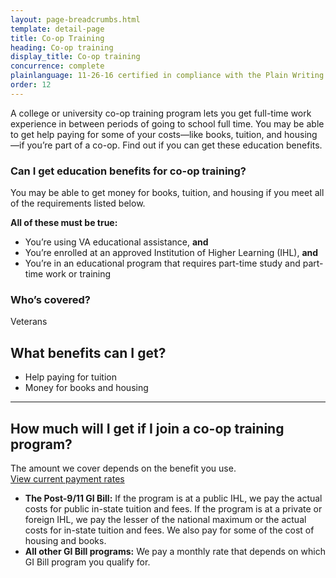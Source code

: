 ```yaml
---
layout: page-breadcrumbs.html
template: detail-page
title: Co-op Training
heading: Co-op training
display_title: Co-op training
concurrence: complete
plainlanguage: 11-26-16 certified in compliance with the Plain Writing Act
order: 12
---
```


<div class="va-introtext">

A college or university co-op training program lets you get full-time work experience in between periods of going to school full time. You may be able to get help paying for some of your costs—like books, tuition, and housing—if you’re part of a co-op. Find out if you can get these education benefits.

</div>


<div class="feature" markdown="1">

### Can I get education benefits for co-op training?

You may be able to get money for books, tuition, and housing if you meet all of the requirements listed below.

**All of these must be true:**

- You’re using VA educational assistance, **and**
- You’re enrolled at an approved Institution of Higher Learning (IHL), **and**
- You’re in an educational program that requires part-time study and part-time work or training

### Who’s covered?
Veterans
</div>


## What benefits can I get?

- Help paying for tuition
- Money for books and housing

-----

## How much will I get if I join a co-op training program?

The amount we cover depends on the benefit you use. <br>
[View current payment rates](https://www.benefits.va.gov/gibill/resources/benefits_resources/rate_tables.asp)

- **The Post-9/11 GI Bill:** If the program is at a public IHL, we pay the actual costs for public in-state tuition and fees. If the program is at a private or foreign IHL, we pay the lesser of the national maximum or the actual costs for in-state tuition and fees. We also pay for some of the cost of housing and books.
- **All other GI Bill programs:** We pay a monthly rate that depends on which GI Bill program you qualify for.


